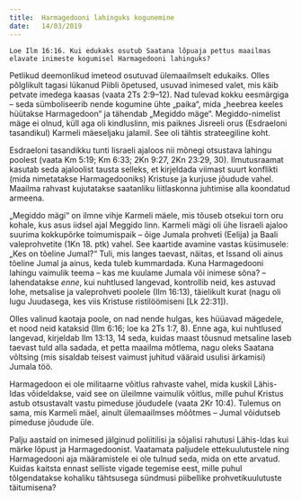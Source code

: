 ```yaml
---
title:  Harmagedooni lahinguks kogunemine
date:   14/03/2019
---
```


`Loe Ilm 16:16. Kui edukaks osutub Saatana lõpuaja pettus maailmas elavate inimeste kogumisel Harmagedooni lahinguks?`

Petlikud deemonlikud imeteod osutuvad ülemaailmselt edukaiks. Olles põlglikult tagasi lükanud Piibli õpetused, usuvad inimesed valet, mis käib petvate imedega kaasas (vaata 2Ts 2:9–12). Nad tulevad kokku eesmärgiga – seda sümboliseerib nende kogumine ühte „paika“, mida „heebrea keeles hüütakse Harmagedoon“ ja tähendab „Megiddo mäge“. Megiddo-nimelist mäge ei olnud, küll aga oli kindluslinn, mis paiknes Jisreeli orus (Esdraeloni tasandikul) Karmeli mäeseljaku jalamil. See oli tähtis strateegiline koht.

Esdraeloni tasandikku tunti Iisraeli ajaloos nii mõnegi otsustava lahingu poolest (vaata Km 5:19; Km 6:33; 2Kn 9:27, 2Kn 23:29, 30). Ilmutusraamat kasutab seda ajaloolist tausta selleks, et kirjeldada viimast suurt konflikti (mida nimetatakse Harmagedooniks) Kristuse ja kurjuse jõudude vahel. Maailma rahvast kujutatakse saatanliku liitlaskonna juhtimise alla koondatud armeena.

„Megiddo mägi“ on ilmne vihje Karmeli mäele, mis tõuseb otsekui torn oru kohale, kus asus iidsel ajal Meggido linn. Karmeli mägi oli ühe Iisraeli ajaloo suurima kokkupõrke toimumispaik – õige Jumala prohveti (Eelija) ja Baali valeprohvetite (1Kn 18. ptk) vahel. See kaartide avamine vastas küsimusele: „Kes on tõeline Jumal?“ Tuli, mis langes taevast, näitas, et Issand oli ainus tõeline Jumal ja ainus, keda tuleb kummardada. Kuna Harmagedooni lahingu vaimulik teema – kas me kuulame Jumala või inimese sõna? – lahendatakse _enne_, kui nuhtlused langevad, kontrollib neid, kes astuvad lohe, metsalise ja valeprohveti poolele (Ilm 16:13), täielikult kurat (nagu oli lugu Juudasega, kes viis Kristuse ristilöömiseni [Lk 22:31]).

Olles valinud kaotaja poole, on nad nende hulgas, kes hüüavad mägedele, et nood neid kataksid (Ilm 6:16; loe ka 2Ts 1:7, 8). Enne aga, kui nuhtlused langevad, kirjeldab Ilm 13:13, 14 seda, kuidas maast tõusnud metsaline laseb taevast tuld alla sadada, et petta maailma mõtlema, nagu oleks Saatana võltsing (mis sisaldab teisest vaimust juhitud vääraid usulisi ärkamisi) Jumala töö.

Harmagedoon ei ole militaarne võitlus rahvaste vahel, mida kuskil Lähis-Idas võideldakse, vaid see on üleilmne vaimulik võitlus, mille puhul Kristus astub otsustavalt vastu pimeduse jõududele (vaata 2Kr 10:4). Tulemus on sama, mis Karmeli mäel, ainult ülemaailmses mõõtmes – Jumal võidutseb pimeduse jõudude üle.

Palju aastaid on inimesed jälginud poliitilisi ja sõjalisi rahutusi Lähis-Idas kui märke lõpust ja Harmagedoonist. Vaatamata paljudele ettekuulutustele ning Harmagedooni aja määramistele ei ole tulnud seda, mida on ette arvatud. Kuidas kaitsta ennast selliste vigade tegemise eest, mille puhul tõlgendatakse kohaliku tähtsusega sündmusi piibellike prohvetikuulutuste täitumisena?
